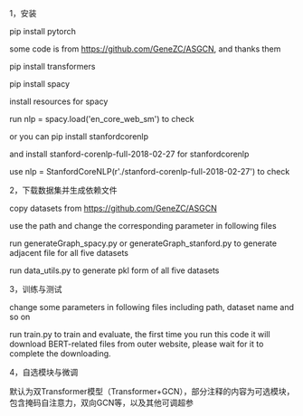 1，安装

pip install pytorch

some code is from https://github.com/GeneZC/ASGCN, and thanks them

pip install transformers

pip install spacy 

install resources for spacy

run nlp = spacy.load('en_core_web_sm') to check

or you can pip install stanfordcorenlp

and install stanford-corenlp-full-2018-02-27 for stanfordcorenlp

use nlp = StanfordCoreNLP(r'./stanford-corenlp-full-2018-02-27') to check

2，下载数据集并生成依赖文件

copy datasets from https://github.com/GeneZC/ASGCN 

use the path and change the corresponding parameter in following files

run generateGraph_spacy.py or generateGraph_stanford.py to generate adjacent file for all five datasets

run data_utils.py to generate pkl form of all five datasets

3，训练与测试

change some parameters in following files including path, dataset name and so on

run train.py to train and evaluate, the first time you run this code it will download BERT-related files from outer website, please wait for it to complete the downloading.

4，自选模块与微调

默认为双Transformer模型（Transformer+GCN），部分注释的内容为可选模块，包含掩码自注意力，双向GCN等，以及其他可调超参
